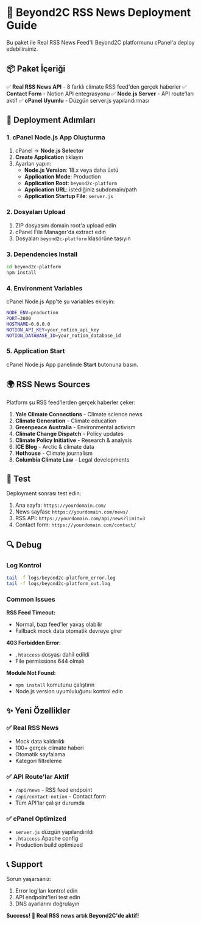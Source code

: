 # 🚀 Beyond2C RSS News Deployment Guide

Bu paket ile Real RSS News Feed'li Beyond2C platformunu cPanel'a deploy edebilirsiniz.

## 📦 Paket İçeriği

✅ **Real RSS News API** - 8 farklı climate RSS feed'den gerçek haberler
✅ **Contact Form** - Notion API entegrasyonu
✅ **Node.js Server** - API route'ları aktif
✅ **cPanel Uyumlu** - Düzgün server.js yapılandırması

## 🔧 Deployment Adımları

### 1. cPanel Node.js App Oluşturma

1. cPanel → **Node.js Selector**
2. **Create Application** tıklayın
3. Ayarları yapın:
   - **Node.js Version**: 18.x veya daha üstü
   - **Application Mode**: Production
   - **Application Root**: `beyond2c-platform`
   - **Application URL**: istediğiniz subdomain/path
   - **Application Startup File**: `server.js`

### 2. Dosyaları Upload

1. ZIP dosyasını domain root'a upload edin
2. cPanel File Manager'da extract edin
3. Dosyaları `beyond2c-platform` klasörüne taşıyın

### 3. Dependencies Install

```bash
cd beyond2c-platform
npm install
```

### 4. Environment Variables

cPanel Node.js App'te şu variables ekleyin:

```bash
NODE_ENV=production
PORT=3000
HOSTNAME=0.0.0.0
NOTION_API_KEY=your_notion_api_key
NOTION_DATABASE_ID=your_notion_database_id
```

### 5. Application Start

cPanel Node.js App panelinde **Start** butonuna basın.

## 🌍 RSS News Sources

Platform şu RSS feed'lerden gerçek haberler çeker:

1. **Yale Climate Connections** - Climate science news
2. **Climate Generation** - Climate education 
3. **Greenpeace Australia** - Environmental activism
4. **Climate Change Dispatch** - Policy updates
5. **Climate Policy Initiative** - Research & analysis
6. **ICE Blog** - Arctic & climate data
7. **Hothouse** - Climate journalism
8. **Columbia Climate Law** - Legal developments

## 🧪 Test

Deployment sonrası test edin:

1. Ana sayfa: `https://yourdomain.com/`
2. News sayfası: `https://yourdomain.com/news/`
3. RSS API: `https://yourdomain.com/api/news?limit=3`
4. Contact form: `https://yourdomain.com/contact/`

## 🔍 Debug

### Log Kontrol

```bash
tail -f logs/beyond2c-platform_error.log
tail -f logs/beyond2c-platform_out.log
```

### Common Issues

**RSS Feed Timeout:**
- Normal, bazı feed'ler yavaş olabilir
- Fallback mock data otomatik devreye girer

**403 Forbidden Error:**
- `.htaccess` dosyası dahil edildi
- File permissions 644 olmalı

**Module Not Found:**
- `npm install` komutunu çalıştırın
- Node.js version uyumluluğunu kontrol edin

## ✨ Yeni Özellikler

### ✅ Real RSS News
- Mock data kaldırıldı
- 100+ gerçek climate haberi
- Otomatik sayfalama
- Kategori filtreleme

### ✅ API Route'lar Aktif
- `/api/news` - RSS feed endpoint
- `/api/contact-notion` - Contact form
- Tüm API'lar çalışır durumda

### ✅ cPanel Optimized
- `server.js` düzgün yapılandırıldı
- `.htaccess` Apache config
- Production build optimized

## 📞 Support

Sorun yaşarsanız:
1. Error log'ları kontrol edin
2. API endpoint'leri test edin  
3. DNS ayarlarını doğrulayın

**Success! 🎉 Real RSS news artık Beyond2C'de aktif!**
